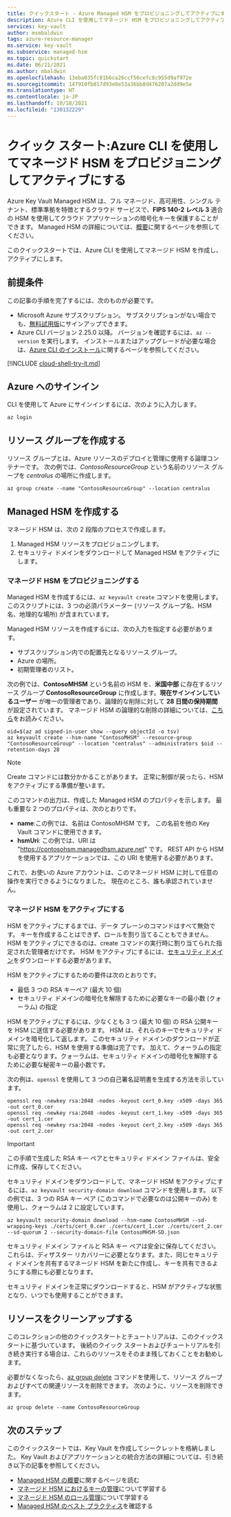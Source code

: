 ```yaml
---
title: クイックスタート - Azure Managed HSM をプロビジョニングしてアクティブにする
description: Azure CLI を使用してマネージド HSM をプロビジョニングしてアクティブにする方法を紹介するクイックスタート。
services: key-vault
author: msmbaldwin
tags: azure-resource-manager
ms.service: key-vault
ms.subservice: managed-hsm
ms.topic: quickstart
ms.date: 06/21/2021
ms.author: mbaldwin
ms.openlocfilehash: 13eba035fc81b6ca26ccf56cefc8c955d9af972e
ms.sourcegitcommit: 147910fb817d93e0e53a36bb8d476207a2dd9e5e
ms.translationtype: HT
ms.contentlocale: ja-JP
ms.lasthandoff: 10/18/2021
ms.locfileid: "130132229"
---
```

# <a name="quickstart-provision-and-activate-a-managed-hsm-using-azure-cli"></a>クイック スタート:Azure CLI を使用してマネージド HSM をプロビジョニングしてアクティブにする

Azure Key Vault Managed HSM は、フル マネージド、高可用性、シングル テナント、標準準拠を特徴とするクラウド サービスで、**FIPS 140-2 レベル 3** 適合の HSM を使用してクラウド アプリケーションの暗号化キーを保護することができます。 Managed HSM の詳細については、[概要](overview.md)に関するページを参照してください。 

このクイックスタートでは、Azure CLI を使用してマネージド HSM を作成し、アクティブにします。

## <a name="prerequisites"></a>前提条件

この記事の手順を完了するには、次のものが必要です。

* Microsoft Azure サブスクリプション。 サブスクリプションがない場合でも、[無料試用版](https://azure.microsoft.com/pricing/free-trial)にサインアップできます。
* Azure CLI バージョン 2.25.0 以降。 バージョンを確認するには、`az --version` を実行します。 インストールまたはアップグレードが必要な場合は、[Azure CLI のインストール]( /cli/azure/install-azure-cli)に関するページを参照してください。

[!INCLUDE [cloud-shell-try-it.md](../../../includes/cloud-shell-try-it.md)]

## <a name="sign-in-to-azure"></a>Azure へのサインイン

CLI を使用して Azure にサインインするには、次のように入力します。

```azurecli
az login
```

## <a name="create-a-resource-group"></a>リソース グループを作成する

リソース グループとは、Azure リソースのデプロイと管理に使用する論理コンテナーです。 次の例では、*ContosoResourceGroup* という名前のリソース グループを *centralus* の場所に作成します。

```azurecli-interactive
az group create --name "ContosoResourceGroup" --location centralus
```

## <a name="create-a-managed-hsm"></a>Managed HSM を作成する

マネージド HSM は、次の 2 段階のプロセスで作成します。
1. Managed HSM リソースをプロビジョニングします。
1. セキュリティ ドメインをダウンロードして Managed HSM をアクティブにします。

### <a name="provision-a-managed-hsm"></a>マネージド HSM をプロビジョニングする

Managed HSM を作成するには、`az keyvault create` コマンドを使用します。 このスクリプトには、3 つの必須パラメーター (リソース グループ名、HSM 名、地理的な場所) が含まれています。

Managed HSM リソースを作成するには、次の入力を指定する必要があります。
- サブスクリプション内での配置先となるリソース グループ。
- Azure の場所。
- 初期管理者のリスト。

次の例では、**ContosoMHSM** という名前の HSM を、**米国中部** に存在するリソース グループ **ContosoResourceGroup** に作成します。**現在サインインしているユーザー** が唯一の管理者であり、論理的な削除に対して **28 日間の保持期間** が設定されています。 マネージド HSM の論理的な削除の詳細については、[こちら](soft-delete-overview.md)をお読みください。

```azurecli-interactive
oid=$(az ad signed-in-user show --query objectId -o tsv)
az keyvault create --hsm-name "ContosoMHSM" --resource-group "ContosoResourceGroup" --location "centralus" --administrators $oid --retention-days 28
```

> [!NOTE]
> Create コマンドには数分かかることがあります。 正常に制御が戻ったら、HSM をアクティブにする準備が整います。

このコマンドの出力は、作成した Managed HSM のプロパティを示します。 最も重要な 2 つのプロパティは、次のとおりです。

* **name**:この例では、名前は ContosoMHSM です。 この名前を他の Key Vault コマンドに使用できます。
* **hsmUri**: この例では、URI は "https://contosohsm.managedhsm.azure.net" です。 REST API から HSM を使用するアプリケーションでは、この URI を使用する必要があります。

これで、お使いの Azure アカウントは、このマネージド HSM に対して任意の操作を実行できるようになりました。 現在のところ、誰も承認されていません。

### <a name="activate-your-managed-hsm"></a>マネージド HSM をアクティブにする

HSM をアクティブにするまでは、データ プレーンのコマンドはすべて無効です。 キーを作成することはできず、ロールを割り当てることもできません。 HSM をアクティブにできるのは、create コマンドの実行時に割り当てられた指定された管理者だけです。 HSM をアクティブにするには、[セキュリティ ドメイン](security-domain.md)をダウンロードする必要があります。

HSM をアクティブにするための要件は次のとおりです。
- 最低 3 つの RSA キーペア (最大 10 個)
- セキュリティ ドメインの暗号化を解除するために必要なキーの最小数 (クォーラム) の指定

HSM をアクティブにするには、少なくとも 3 つ (最大 10 個) の RSA 公開キーを HSM に送信する必要があります。 HSM は、それらのキーでセキュリティ ドメインを暗号化して返します。 このセキュリティ ドメインのダウンロードが正常に完了したら、HSM を使用する準備は完了です。 加えて、クォーラムの指定も必要となります。クォーラムは、セキュリティ ドメインの暗号化を解除するために必要な秘密キーの最小数です。

次の例は、`openssl` を使用して 3 つの自己署名証明書を生成する方法を示しています。

```azurecli-interactive
openssl req -newkey rsa:2048 -nodes -keyout cert_0.key -x509 -days 365 -out cert_0.cer
openssl req -newkey rsa:2048 -nodes -keyout cert_1.key -x509 -days 365 -out cert_1.cer
openssl req -newkey rsa:2048 -nodes -keyout cert_2.key -x509 -days 365 -out cert_2.cer
```

> [!IMPORTANT]
> この手順で生成した RSA キー ペアとセキュリティ ドメイン ファイルは、安全に作成、保存してください。

セキュリティ ドメインをダウンロードして、マネージド HSM をアクティブにするには、`az keyvault security-domain download` コマンドを使用します。 以下の例では、3 つの RSA キー ペア (このコマンドで必要なのは公開キーのみ) を使用し、クォーラムは 2 に設定しています。

```azurecli-interactive
az keyvault security-domain download --hsm-name ContosoMHSM --sd-wrapping-keys ./certs/cert_0.cer ./certs/cert_1.cer ./certs/cert_2.cer --sd-quorum 2 --security-domain-file ContosoMHSM-SD.json
```

セキュリティ ドメイン ファイルと RSA キー ペアは安全に保存してください。 これらは、ディザスター リカバリーに必要となります。また、同じセキュリティ ドメインを共有するマネージド HSM を新たに作成し、キーを共有できるようにする際にも必要となります。

セキュリティ ドメインを正常にダウンロードすると、HSM がアクティブな状態となり、いつでも使用することができます。

## <a name="clean-up-resources"></a>リソースをクリーンアップする

このコレクションの他のクイックスタートとチュートリアルは、このクイックスタートに基づいています。 後続のクイック スタートおよびチュートリアルを引き続き実行する場合は、これらのリソースをそのまま残しておくことをお勧めします。

必要がなくなったら、[az group delete](/cli/azure/group) コマンドを使用して、リソース グループおよびすべての関連リソースを削除できます。 次のように、リソースを削除できます。

```azurecli-interactive
az group delete --name ContosoResourceGroup
```

## <a name="next-steps"></a>次のステップ

このクイックスタートでは、Key Vault を作成してシークレットを格納しました。 Key Vault およびアプリケーションとの統合方法の詳細については、引き続き以下の記事を参照してください。

- [Managed HSM の概要](overview.md)に関するページを読む
- [マネージド HSM におけるキーの管理](key-management.md)について学習する
- [マネージド HSM のロール管理](role-management.md)について学習する
- [Managed HSM のベスト プラクティス](best-practices.md)を確認する
